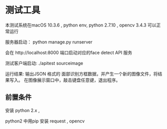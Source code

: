 # 测试工具
  
   本测试系统在macOS 10.3.6 ,  python env,  python 2.7.10  , opencv 3.4.3
   可以正常运行  

  服务器启动：
  python manage.py runserver
  
  会在  http://localhost:8000 端口启动对应的face detect API 服务

  测试客户端启动:
  ./apitest  sourceimage

  运行结果:
  输出JSON 格式的 面部识别方框数据，并产生一个新的图像文件，将结果写入。
  在图像展示窗口中，敲击键盘任意键，退出程序。


## 前置条件

  安装 python 2.x  , 
  
  python2 中用pip 安装 request  , opencv 
  
